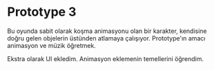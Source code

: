 # Prototype 3
Bu oyunda sabit olarak koşma animasyonu olan bir karakter, kendisine doğru gelen objelerin
üstünden atlamaya çalışıyor. Prototype'ın amacı animasyon ve müzik öğretmek. 

Ekstra olarak UI ekledim. Animasyon eklemenin temellerini öğrendim.